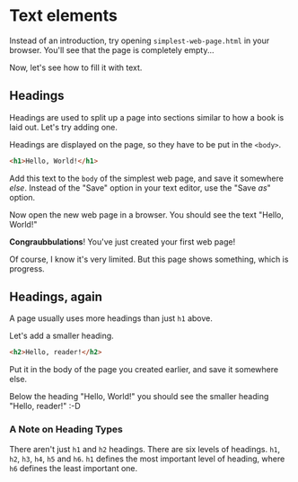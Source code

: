 # Text elements

Instead of an introduction, try opening `simplest-web-page.html` in your browser. You'll see that the page is completely empty...

Now, let's see how to fill it with text.

## Headings

Headings are used to split up a page into sections similar to how a book is laid out. Let's try adding one.

Headings are displayed on the page, so they have to be put in the `<body>`.

```html
<h1>Hello, World!</h1>
```

Add this text to the `body` of the simplest web page, and save it somewhere *else*. Instead of the "Save" option in your text editor, use the "Save *as*" option.

Now open the new web page in a browser. You should see the text "Hello, World!"

**Congraubbulations**! You've just created your first web page!

Of course, I know it's very limited. But this page shows something, which is progress.

## Headings, again

A page usually uses more headings than just `h1` above.

Let's add a smaller heading.

```html
<h2>Hello, reader!</h2>
```

Put it in the body of the page you created earlier, and save it somewhere else.

Below the heading "Hello, World!" you should see the smaller heading "Hello, reader!" :-D

### A Note on Heading Types

There aren't just `h1` and `h2` headings. There are six levels of headings. `h1`, `h2`, `h3`, `h4`, `h5` and `h6`. `h1` defines the most important level of heading, where `h6` defines the least important one.